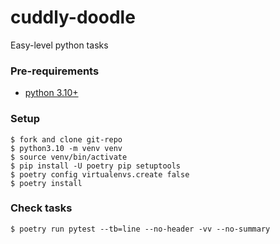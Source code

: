 # cuddly-doodle
Easy-level python tasks


### Pre-requirements
- [python 3.10+](https://www.python.org/downloads/)

### Setup
```shell
$ fork and clone git-repo
$ python3.10 -m venv venv
$ source venv/bin/activate
$ pip install -U poetry pip setuptools
$ poetry config virtualenvs.create false
$ poetry install
```

### Check tasks
```shell
$ poetry run pytest --tb=line --no-header -vv --no-summary
```

